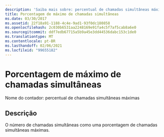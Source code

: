 ```yaml
---
description: 'Saiba mais sobre: percentual de chamadas simultâneas máximas'
title: Porcentagem de máximo de chamadas simultâneas
ms.date: 03/30/2017
ms.assetid: 22f18a91-1188-4c4e-9ad1-93f0dc180858
ms.openlocfilehash: 2c030b6531aa2248169e91fa4c5f7af5cab8a6e0
ms.sourcegitcommit: ddf7edb67715a5b9a45e3dd44536dabc153c1de0
ms.translationtype: MT
ms.contentlocale: pt-BR
ms.lasthandoff: 02/06/2021
ms.locfileid: "99655182"
---
```

# <a name="percent-of-max-concurrent-calls"></a>Porcentagem de máximo de chamadas simultâneas

Nome do contador: percentual de chamadas simultâneas máximas  
  
## <a name="description"></a>Descrição  

 O número de chamadas simultâneas como uma porcentagem de chamadas simultâneas máximas.
